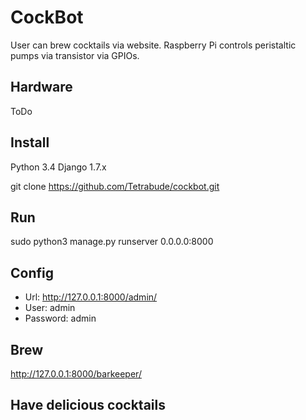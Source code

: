 # CockBot

User can brew cocktails via website. Raspberry Pi controls peristaltic pumps via transistor via GPIOs.  

## Hardware

ToDo

## Install

Python 3.4
Django 1.7.x

git clone https://github.com/Tetrabude/cockbot.git

## Run

sudo python3 manage.py runserver 0.0.0.0:8000

## Config

* Url: http://127.0.0.1:8000/admin/
* User: admin
* Password: admin

## Brew

http://127.0.0.1:8000/barkeeper/

## Have delicious cocktails
